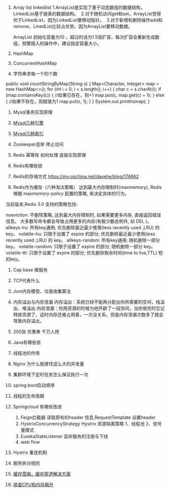 1. Array list linkedlist 
   1.ArrayList是实现了基于动态数组的数据结构，LinkedList基于链表的数据结构。 
   2.对于随机访问get和set，ArrayList觉得优于LinkedList，因为LinkedList要移动指针。 
   3.对于新增和删除操作add和remove，LinedList比较占优势，因为ArrayList要移动数据。

   ArrayList 初始化容量为10 ，超过的话为1.5倍扩容，每次扩容会重新生成数组，频繁插入的操作中，建议指定容量大小。

2. HashMap
3. ConcurrentHashMap
4. 字符串求每一个的个数

 public void countStringByMap(String s) {
    Map<Character, Integer> map = new HashMap<>();
    for (int i = 0; i < s.length(); i++) {
        char c = s.charAt(i);
        if (map.containsKey(c)) {  //如果已存在，则+1
            map.put(c, map.get(c) + 1);
        } else {  //如果不存在，则赋值为1
            map.put(c, 1);
        }
    }
    System.out.println(map);
}

1. Mysql事务实现原理

1. [Mysql几种引擎](mysql/mysql几种存储引擎介绍.MD)
1. [Mysql几种索引](mysql/mysql几种索引类型.MD)

1. Zookeeper选举 停止访问

1. Redis 幂等性 如何处理 底层实现原理

1. Redis有哪些锁

1. Redis的存储方式
       https://my.oschina.net/davehe/blog/174662

1. Redis作为缓存（六种淘汰策略）
   达到最大内存限制时(maxmemory), Redis 根据 maxmemory-policy 配置的策略, 来决定具体的行为。

  当前版本,Redis 3.0 支持的策略包括:

  noeviction: 不删除策略, 达到最大内存限制时, 如果需要更多内存, 直接返回错误信息。 大多数写命令都会导致占用更多的内存(有极少数会例外, 如 DEL )。
  allkeys-lru: 所有key通用; 优先删除最近最少使用(less recently used ,LRU) 的 key。
  volatile-lru: 只限于设置了 expire 的部分; 优先删除最近最少使用(less recently used ,LRU) 的 key。
  allkeys-random: 所有key通用; 随机删除一部分 key。
  volatile-random: 只限于设置了 expire 的部分; 随机删除一部分 key。
  volatile-ttl: 只限于设置了 expire 的部分; 优先删除剩余时间(time to live,TTL) 短的key。


1. Cap base 微服务

1. TCP代表什么

1. Jvm内存模型、垃圾收集算法

1. 内存溢出与内存泄漏
   内存溢出：系统已经不能再分配出你所需要的空间，栈溢出、堆溢出
   内存泄漏：你用资源的时候为他开辟了一段空间，当你用完时忘记释放资源了，这时内存还被占用着，一次没关系，但是内存泄漏次数多了就会导致内存溢出。

1. 200张 优惠券 千万人抢

1. Java有哪些锁

1. 线程池的作用

1. Nginx 为什么能撑住这么大的并发量

1. 集群环境下定时任务怎么保证执行一次

1. spring boot启动顺序

1. 线程的生命周期

1. Springcloud 有哪些改进

    1. Feign拦截器 读取原有的header 信息,RequestTemplate 设置header
    1. HystrixConcurrencyStrategy 
     Hystrix 资源隔离策略 1、线程池 2、信号量模式
    1. EurekaStateListener 监听服务的注册与下线
    1. web flow  

1. Hystrix 重连机制
1. 服务拆分规则
1. [缓存雪崩，缓存穿透解决方案](https://www.cnblogs.com/jinjiangongzuoshi/p/5240280.html)
1. [排查CPU和内存飙升](java/jstack.MD)

